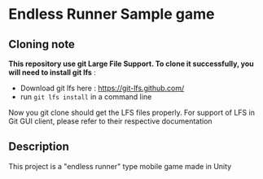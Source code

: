 # Endless Runner Sample game

## Cloning note

**This repository use git Large File Support.
To clone it successfully, you will need to install git lfs** :

- Download git lfs here : https://git-lfs.github.com/
- run `git lfs install` in a command line

Now you git clone should get the LFS files properly. For support of LFS in Git
GUI client, please refer to their respective documentation

## Description

This project is a "endless runner" type mobile game made in Unity
